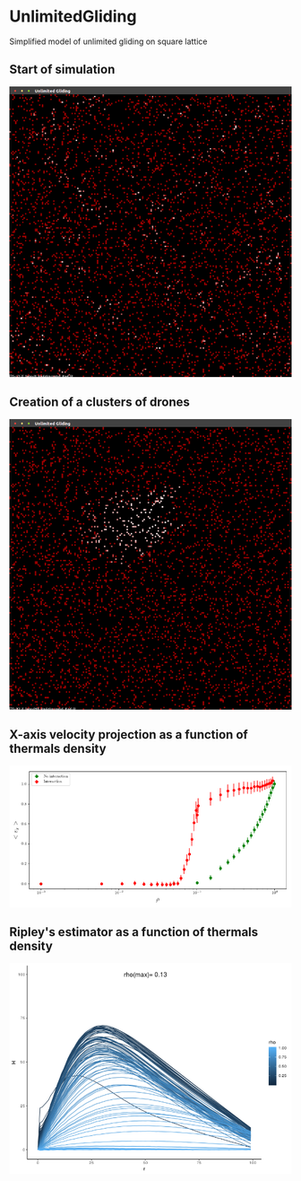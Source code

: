 # UnlimitedGliding
Simplified model of unlimited gliding on square lattice

## Start of simulation
![alt text](https://github.com/WelcomeToMyVirtualHome/UnlimitedGliding/blob/master/Data/t_0.png)

## Creation of a clusters of drones
![alt text](https://github.com/WelcomeToMyVirtualHome/UnlimitedGliding/blob/master/Data/t_n.png)

## X-axis velocity projection as a function of thermals density
![alt text](https://github.com/WelcomeToMyVirtualHome/UnlimitedGliding/blob/master/Data/plot_log.png)

## Ripley's estimator as a function of thermals density
![alt text](https://github.com/WelcomeToMyVirtualHome/UnlimitedGliding/blob/master/Data/plot_h_r.png)
